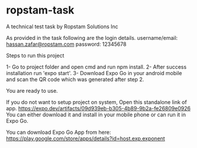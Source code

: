 # ropstam-task
A technical test task by Ropstam Solutions Inc

As provided in the task following are the login details.
username/email: hassan.zafar@ropstam.com
password: 12345678



Steps to run this project

1- Go to project folder and open cmd and run npm install.
2- After success installation run 'expo start'.
3- Download Expo Go in your android mobile and scan the QR code which was generated after step 2.

You are ready to use.

If you do not want to setup project on system, Open this standalone link of app. 
https://expo.dev/artifacts/09d939eb-b305-4b89-9b2a-fe26809e0926
You can either download it and install in your mobile phone or can run it in Expo Go.

You can download Expo Go App from here: https://play.google.com/store/apps/details?id=host.exp.exponent